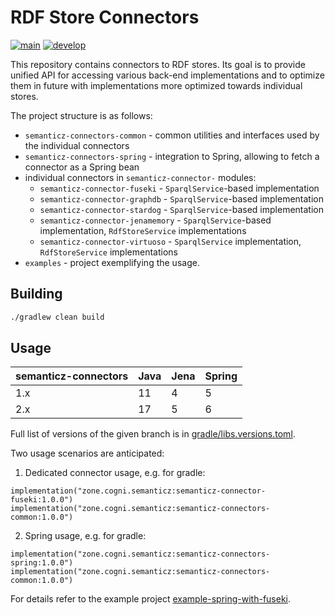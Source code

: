 # RDF Store Connectors
[![main](https://github.com/cognizone/semanticz-connectors/actions/workflows/main.yml/badge.svg?branch=main)](https://github.com/cognizone/semanticz-connectors/actions/workflows/main.yml)
[![develop](https://github.com/cognizone/semanticz-connectors/actions/workflows/develop.yml/badge.svg)](https://github.com/cognizone/semanticz-connectors/actions/workflows/develop.yml)

This repository contains connectors to RDF stores. Its goal is to provide unified API for accessing various back-end
implementations and to optimize them in future with implementations more optimized towards individual stores.

The project structure is as follows:

- `semanticz-connectors-common` - common utilities and interfaces used by the individual connectors
- `semanticz-connectors-spring` - integration to Spring, allowing to fetch a connector as a Spring bean
- individual connectors in `semanticz-connector-` modules:
    - `semanticz-connector-fuseki` - `SparqlService`-based implementation
    - `semanticz-connector-graphdb` - `SparqlService`-based implementation
    - `semanticz-connector-stardog` - `SparqlService`-based implementation
    - `semanticz-connector-jenamemory` - `SparqlService`-based implementation, `RdfStoreService` implementations
    - `semanticz-connector-virtuoso` - `SparqlService` implementation, `RdfStoreService` implementations
- `examples` - project exemplifying the usage.

## Building

```bash
./gradlew clean build
```

## Usage

| semanticz-connectors | Java | Jena | Spring |
|----------------------|------|------|--------|
| 1.x                  | 11   | 4    | 5      |
| 2.x                  | 17   | 5    | 6      |

Full list of versions of the given branch is in [gradle/libs.versions.toml](gradle/libs.versions.toml).

Two usage scenarios are anticipated:

1. Dedicated connector usage, e.g. for gradle:

```
implementation("zone.cogni.semanticz:semanticz-connector-fuseki:1.0.0")
implementation("zone.cogni.semanticz:semanticz-connectors-common:1.0.0")
```

2. Spring usage, e.g. for gradle:

```
implementation("zone.cogni.semanticz:semanticz-connectors-spring:1.0.0")
implementation("zone.cogni.semanticz:semanticz-connectors-common:1.0.0")
```

For details refer to the example project [example-spring-with-fuseki](examples/example-spring-with-fuseki).
